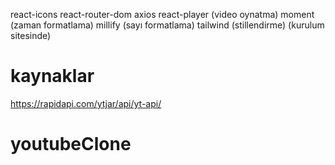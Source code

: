 react-icons
react-router-dom
axios
react-player (video oynatma)
moment (zaman formatlama)
millify (sayı formatlama)
tailwind (stillendirme) (kurulum sitesinde)

# kaynaklar

https://rapidapi.com/ytjar/api/yt-api/

# youtubeClone
